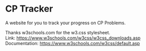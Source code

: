 # CP Tracker

A website for you to track your progress on CP Problems.

Thanks w3schools.com for the w3.css stylesheet.  
Link: https://www.w3schools.com/w3css/w3css_downloads.asp  
Documentation: https://www.w3schools.com/w3css/default.asp  
